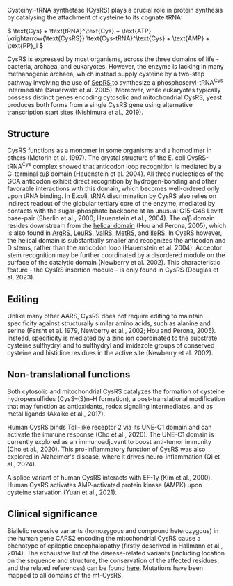 

Cysteinyl-tRNA synthetase (CysRS) plays a crucial role in protein synthesis by catalysing the attachment of cysteine to its cognate tRNA:



$ \text{Cys} + \text{tRNA}^\text{Cys} + \text{ATP} \xrightarrow{\text{CysRS}} \text{Cys-tRNA}^\text{Cys} + \text{AMP} + \text{PP}_i  $



CysRS is expressed by most organisms, across the three domains of life - bacteria, archaea, and eukaryotes.
However, the enzyme is lacking in many methanogenic archaea, which instead supply cysteine by a two-step pathway involving the use of 
 [SepRS ](/class2/sep) to synthesize a phosphoseryl-tRNA$^\text{Cys}$ intermediate (Sauerwald et al. 2005).
 Moreover, while eukaryotes typically possess distinct genes encoding cytosolic and mitochondrial CysRS, 
yeast produces both forms from a single CysRS gene using alternative transcription start sites (Nishimura et al., 2019). 



## Structure


CysRS functions as a monomer in some organisms and a homodimer in others (Motorin et al. 1997). 
The crystal structure of the E. coli CysRS-tRNA$^\text{Cys}$ complex showed that anticodon loop recognition is mediated by a C-terminal α/β domain (Hauenstein et al. 2004). 
All three nucleotides of the GCA anticodon exhibit direct recognition by hydrogen-bonding and other favorable interactions with this domain, 
which becomes well-ordered only upon tRNA binding.  In E.coli, tRNA discrimination by CysRS also relies on indirect readout of the globular 
tertiary core of the enzyme, mediated by contacts with the sugar-phosphate backbone at an unusual G15-G48 Levitt base-pair (Sherlin et al., 2000; Hauenstein et al., 2004).
The α/β domain resides downstream from the [helical domain](/superfamily/class1/Anticodon_binding_domain_CRIMVL) (Hou and Perona, 2005), 
which is also found in [ArgRS](/class1/arg), [LeuRS](/class1/leu1), [ValRS](/class1/val), [MetRS](/class1/met), and [IleRS](/class1/ile).
In CysRS however, the helical domain is substantially smaller and recognizes the anticodon and D stems, rather than the anticodon loop (Hauenstein et al. 2004).
Acceptor stem recognition may be further coordinated by a disordered module on the surface of the catalytic domain (Newberry et al. 2002).
This characteristic feature - the CysRS insertion module - is only found in CysRS (Douglas et al, 2023).






## Editing

Unlike many other AARS, CysRS does not require editing  to maintain specificity against structurally similar amino acids, such as alanine 
and serine (Fersht et al. 1979, Newberry et al., 2002; Hou and Perona, 2005). Instead, specificity is mediated by  a zinc ion coordinated
 to the substrate cysteine sulfhydryl  and to sulfhydryl and imidazole groups of conserved cysteine and histidine residues in the active site (Newberry et al. 2002). 


## Non-translational functions

Both cytosolic and mitochondrial CysRS catalyzes the formation of cysteine hydropersulfides (CysS–(S)n–H formation), a post-translational modification that may function as antioxidants, redox signaling intermediates, and as metal ligands (Akaike et al., 2017). 

Human CysRS binds Toll-like receptor 2 via its UNE-C1 domain and can activate the immune response (Cho et al., 2020). The UNE-C1 domain is currently explored as an immunoadjuvant to boost anti-tumor immunity (Cho et al., 2020). This pro-inflammatory function of CysRS was also explored in Alzheimer's disease, where it drives neuro-inflammation (Qi et al., 2024). 

A splice variant of human CysRS interacts with EF-1γ (Kim et al., 2000). Human CysRS activates AMP‐activated protein kinase (AMPK) upon cysteine starvation (Yuan et al., 2021). 
 
## Clinical significance

Biallelic recessive variants (homozygous and compound heterozygous) in the human gene CARS2 encoding the mitochondrial CysRS cause a phenotype of epileptic encephalopathy (firstly descrived in Hallmann et al., 2014). The exhaustive list of the disease-related variants (including location on the sequence and structure, the conservation of the affected residues, and the related references) can be found [here](http://misynpat.org/misynpat/PageMaker.rvt?name=CARS2). Mutations have been mapped to all domains of the mt-CysRS.



